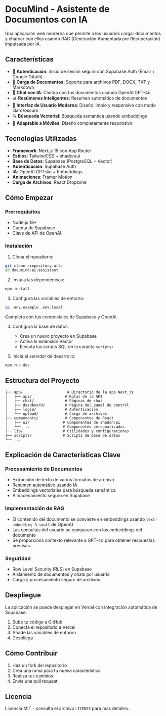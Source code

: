 # DocuMind - Asistente de Documentos con IA

Una aplicación web moderna que permite a los usuarios cargar documentos y chatear con ellos usando RAG (Generación Aumentada por Recuperación) impulsada por IA.

## Características

- 🔐 **Autenticación**: Inicio de sesión seguro con Supabase Auth (Email + Google OAuth)
- 📄 **Carga de Documentos**: Soporte para archivos PDF, DOCX, TXT y Markdown
- 🤖 **Chat con IA**: Chatea con tus documentos usando OpenAI GPT-4o
- 📊 **Resúmenes Inteligentes**: Resumen automático de documentos
- 🎨 **Interfaz de Usuario Moderna**: Diseño limpio y responsivo con modo claro/oscuro
- 🔍 **Búsqueda Vectorial**: Búsqueda semántica usando embeddings
- 📱 **Adaptable a Móviles**: Diseño completamente responsivo

## Tecnologías Utilizadas

- **Framework**: Next.js 15 con App Router
- **Estilos**: TailwindCSS + shadcn/ui
- **Base de Datos**: Supabase (PostgreSQL + Vector)
- **Autenticación**: Supabase Auth
- **IA**: OpenAI GPT-4o + Embeddings
- **Animaciones**: Framer Motion
- **Carga de Archivos**: React Dropzone

## Cómo Empezar

### Prerrequisitos

- Node.js 18+
- Cuenta de Supabase
- Clave de API de OpenAI

### Instalación

1. Clona el repositorio:
```bash
git clone <repository-url>
cd documind-ai-assistant
```

2. Instala las dependencias:
```bash
npm install
```

3. Configura las variables de entorno:
```bash
cp .env.example .env.local
```

Completa con tus credenciales de Supabase y OpenAI.

4. Configura la base de datos:
   - Crea un nuevo proyecto en Supabase
   - Activa la extensión Vector
   - Ejecuta los scripts SQL en la carpeta `scripts/`

5. Inicia el servidor de desarrollo:
```bash
npm run dev
```

## Estructura del Proyecto

```
├── app/                    # Directorio de la app Next.js
│   ├── api/               # Rutas de la API
│   ├── chat/              # Páginas de chat
│   ├── dashboard/         # Página del panel de control
│   ├── login/             # Autenticación
│   └── upload/            # Carga de archivos
├── components/            # Componentes de React
│   ├── ui/               # Componentes de shadcn/ui
│   └── ...               # Componentes personalizados
├── lib/                  # Utilidades y configuraciones
├── scripts/              # Scripts de base de datos
└── ...
```

## Explicación de Características Clave

### Procesamiento de Documentos
- Extracción de texto de varios formatos de archivo
- Resumen automático usando IA
- Embeddings vectoriales para búsqueda semántica
- Almacenamiento seguro en Supabase

### Implementación de RAG
- El contenido del documento se convierte en embeddings usando `text-embedding-3-small` de OpenAI
- Las consultas del usuario se comparan con los embeddings del documento
- Se proporciona contexto relevante a GPT-4o para obtener respuestas precisas

### Seguridad
- Row Level Security (RLS) en Supabase
- Aislamiento de documentos y chats por usuario
- Carga y procesamiento seguro de archivos

## Despliegue

La aplicación se puede desplegar en Vercel con integración automática de Supabase:

1. Sube tu código a GitHub
2. Conecta el repositorio a Vercel
3. Añade las variables de entorno
4. Despliega

## Cómo Contribuir

1. Haz un fork del repositorio
2. Crea una rama para tu nueva característica
3. Realiza tus cambios
4. Envía una pull request

## Licencia

Licencia MIT - consulta el archivo `LICENSE` para más detalles.
